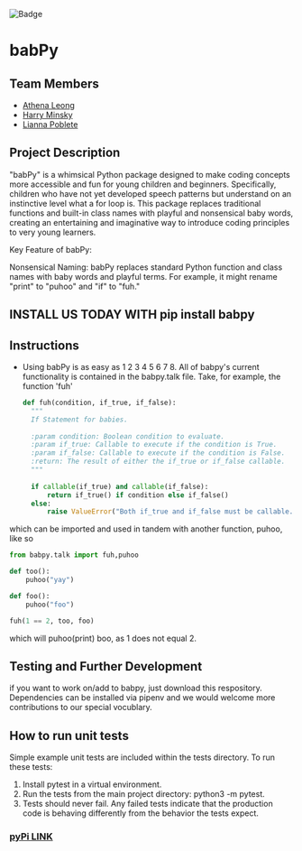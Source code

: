 ![Badge](https://github.com/software-students-fall2023/3-python-package-exercise-liatha3/actions/workflows/build.yml/badge.svg)
# babPy

## Team Members
 - [Athena Leong](https://github.com/aleong2002)
 - [Harry Minsky](https://github.com/hminsky2002)
 - [Lianna Poblete](https://github.com/liannnaa)

## Project Description

"babPy" is a whimsical Python package designed to make coding concepts more accessible and fun for young children and beginners. Specifically, children who have not yet developed speech patterns but understand on an instinctive level what a for loop is.  This package replaces traditional functions and built-in class names with playful and nonsensical baby words, creating an entertaining and imaginative way to introduce coding principles to very young learners.

Key Feature of babPy:

Nonsensical Naming: babPy replaces standard Python function and class names with baby words and playful terms. For example, it might rename "print" to "puhoo" and "if" to "fuh."



## INSTALL US TODAY WITH pip install babpy

## Instructions

- Using babPy is as easy as 1 2 3 4 5 6 7 8. All of babpy's current functionality is contained in the babpy.talk file. Take, for example, the function 'fuh'
  ```python
  def fuh(condition, if_true, if_false):
    """
    If Statement for babies.
    
    :param condition: Boolean condition to evaluate.
    :param if_true: Callable to execute if the condition is True.
    :param if_false: Callable to execute if the condition is False.
    :return: The result of either the if_true or if_false callable.
    """
    
    if callable(if_true) and callable(if_false):
        return if_true() if condition else if_false()
    else:
        raise ValueError("Both if_true and if_false must be callable.")

  ```

which can be imported and used in tandem with another function, puhoo, like so
```python
from babpy.talk import fuh,puhoo

def too():
    puhoo("yay")

def foo():
    puhoo("foo")

fuh(1 == 2, too, foo)

```
which will puhoo(print) boo, as 1 does not equal 2.


## Testing and Further Development
if you want to work on/add to babpy, just download this respository. Dependencies can be installed via pipenv and we would welcome more contributions to our special vocublary.

## How to run unit tests
Simple example unit tests are included within the tests directory. To run these tests:

 1. Install pytest in a virtual environment.
1. Run the tests from the main project directory: python3 -m pytest.
2. Tests should never fail. Any failed tests indicate that the production code is behaving differently from the behavior the tests expect.

### [pyPi LINK](https://pypi.org/project/babPy/0.0.3/)
